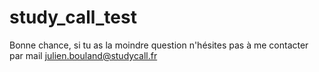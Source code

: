# study_call_test

Bonne chance, si tu as la moindre question n'hésites pas à me contacter par mail julien.bouland@studycall.fr 